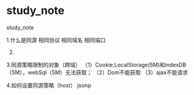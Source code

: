 # study_note
study_note

1.什么是同源
相同协议
相同域名
相同端口

2.

3.同源策略限制的对象（跨域）
（1）Cookie,LocalStorage(5M)和indexDB（5M），webSql（5M）无法获取；
（2）Dom不能获取
（3）ajax不能请求

4.如何设置同源策略（host）
jsonp
<script src="http://www.baidu.com/">
<img src="http://www.baidu.com/"/> 测试网速
<iframe src="http://www.baidu.com/"></iframe>
  
document.domain='baidu.com'; //设置同源策略

总结：
html:img,iframe,script,link
css:background
